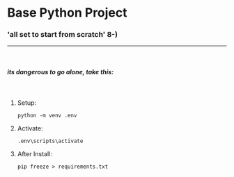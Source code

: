 # Base Python Project
### 'all set to start from scratch' 8-)


---
<br>

##### ___its dangerous to go alone, take this:___
<br>

1. Setup:
    ```
    python -m venv .env
    ```
2. Activate:
    ```
    .env\scripts\activate
    ```
3. After Install:
    ```
    pip freeze > requirements.txt
    ```